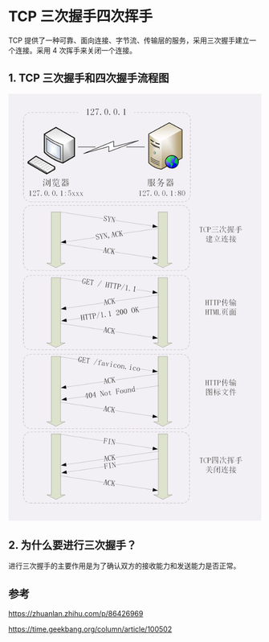 # TCP 三次握手四次挥手

TCP 提供了一种可靠、面向连接、字节流、传输层的服务，采用三次握手建立一个连接。采用 4 次挥手来关闭一个连接。

## 1. TCP 三次握手和四次握手流程图

<img src="./assets/TCP三次握手四次挥手.png">

## 2. 为什么要进行三次握手？

进行三次握手的主要作用是为了确认双方的接收能力和发送能力是否正常。

## 参考

https://zhuanlan.zhihu.com/p/86426969

https://time.geekbang.org/column/article/100502
